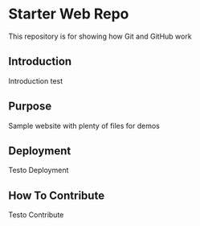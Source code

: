 # Starter Web Repo

This repository is for showing how Git and GitHub work

## Introduction

Introduction test

## Purpose

Sample website with plenty of files for demos

## Deployment

Testo Deployment

## How To Contribute

Testo Contribute